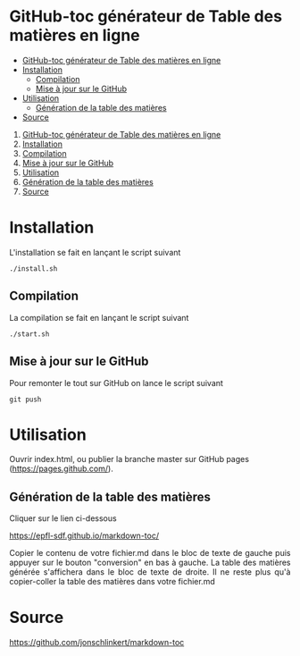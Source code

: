 # GitHub-toc générateur de Table des matières en ligne

- [GitHub-toc générateur de Table des matières en ligne](#github-toc-générateur-de-table-des-matières-en-ligne)
- [Installation](#installation)
  * [Compilation](#compilation)
  * [Mise à jour sur le GitHub](#mise-à-jour-sur-le-github)
- [Utilisation](#utilisation)
  * [Génération de la table des matières](#génération-de-la-table-des-matières)
- [Source](#source)

1. [GitHub-toc générateur de Table des matières en ligne](#github-toc-générateur-de-table-des-matières-en-ligne)
1. [Installation](#installation)
  2. [Compilation](#compilation)
  2. [Mise à jour sur le GitHub](#mise-à-jour-sur-le-github)
1. [Utilisation](#utilisation)
  2. [Génération de la table des matières](#génération-de-la-table-des-matières)
1. [Source](#source)

# Installation

L'installation se fait en lançant le script suivant

```
./install.sh
```

## Compilation

La compilation se fait en lançant le script suivant

```
./start.sh
```

## Mise à jour sur le GitHub

Pour remonter le tout sur GitHub on lance le script suivant

```
git push
```

# Utilisation

Ouvrir index.html, ou publier la branche master sur GitHub pages (https://pages.github.com/).

## Génération de la table des matières

Cliquer sur le lien ci-dessous

https://epfl-sdf.github.io/markdown-toc/

<p align="justify">Copier le contenu de votre fichier.md dans le bloc de texte de gauche puis appuyer sur le bouton "conversion" en bas à gauche. La table des matières générée s'affichera dans le bloc de texte de droite. Il ne reste plus qu'à copier-coller la table des matières dans votre fichier.md</p>

# Source

https://github.com/jonschlinkert/markdown-toc

